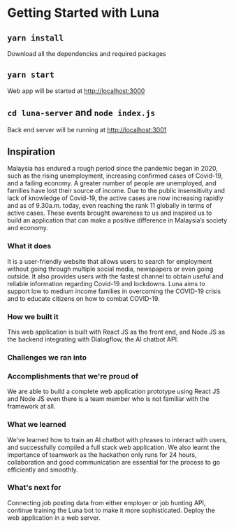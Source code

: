 # Getting Started with Luna

## `yarn install`

Download all the dependencies and required packages

## `yarn start`

Web app will be started at <http://localhost:3000>

## `cd luna-server` and `node index.js`

Back end server will be running at <http://localhost:3001>

## Inspiration

Malaysia has endured a rough period since the pandemic began in 2020, such as the rising unemployment, increasing confirmed cases of Covid-19, and a failing economy. A greater number of people are unemployed, and families have lost their source of income. Due to the public insensitivity and lack of knowledge of Covid-19, the active cases are now increasing rapidly and as of 9.30a.m. today, even reaching the rank 11 globally in terms of active cases. These events brought awareness to us and inspired us to build an application that can make a positive difference in Malaysia’s society and economy.

### What it does

It is a user-friendly website that allows users to search for employment without going through multiple social media, newspapers or even going outside. It also provides users with the fastest channel to obtain useful and reliable information regarding Covid-19 and lockdowns. Luna aims to support low to medium income families in overcoming the COVID-19 crisis and to educate citizens on how to combat COVID-19.

### How we built it

This web application is built with React JS as the front end, and Node JS as the backend integrating with Dialogflow, the AI chatbot API.

### Challenges we ran into

### Accomplishments that we're proud of

We are able to build a complete web application prototype using React JS and Node JS even there is a team member who is not familiar with the framework at all.

### What we learned

We’ve learned how to train an AI chatbot with phrases to interact with users, and successfully compiled a full stack web application. We also learnt the importance of teamwork as the hackathon only runs for 24 hours, collaboration and good communication are essential for the process to go efficiently and smoothly.

### What's next for

Connecting job posting data from either employer or job hunting API, continue training the Luna bot to make it more sophisticated. Deploy the web application in a web server.
